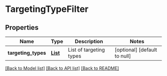 # TargetingTypeFilter
## Properties

Name | Type | Description | Notes
------------ | ------------- | ------------- | -------------
**targeting\_types** | [**List**](AdsAnalyticsTargetingType.md) | List of targeting types | [optional] [default to null]

[[Back to Model list]](../README.md#documentation-for-models) [[Back to API list]](../README.md#documentation-for-api-endpoints) [[Back to README]](../README.md)

